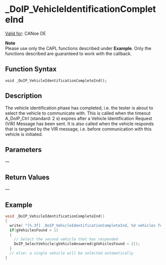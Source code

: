 # _DoIP_VehicleIdentificationCompleteInd

[Valid for](../../../Shared/FeatureAvailability.md): CANoe DE

**Note**  
Please use only the CAPL functions described under **Example**. Only the functions described are guaranteed to work with the callback.

## Function Syntax

```plaintext
void _DoIP_VehicleIdentificationCompleteInd();
```

## Description

The vehicle identification phase has completed, i.e. the tester is about to select the vehicle to communicate with. This is called when the timeout A_DoIP_Ctrl (standard: 2 s) expires after a Vehicle Identification Request (VIR) Message has been sent. It is also called when the vehicle responds that is targeted by the VIR message, i.e. before communication with this vehicle is initiated.

## Parameters

—

## Return Values

—

## Example

```c
void _DoIP_VehicleIdentificationCompleteInd()
{
  write( "[%.3f] _DoIP_VehicleIdentificationCompleteInd, %d vehicles found", timenow()/100000.0, gVehiclesFound);
  if(gVehiclesFound > 1)
  {
    // Select the second vehicle that has responded
    DoIP_SelectVehicle(gVehicleAnswered[gVehiclesFound – 2]);
  }
  // else: a single vehicle will be selected automatically
}
```
